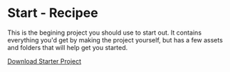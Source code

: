 # Start - Recipee

This is the begining project you should use to start out. It contains everything you'd get by making the project yourself, but has a few assets and folders that will help get you started.

<a id="raw-url" href="https://github.com/ADC-UMN/Recipee/raw/main/start/Recipee-start.zip">Download Starter Project</a>

